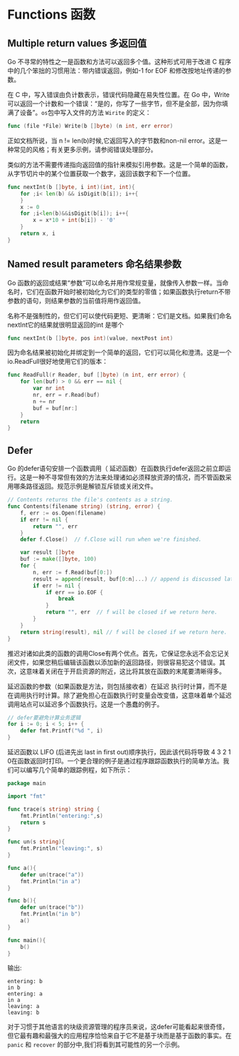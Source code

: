 # Functions 函数
## Multiple return values 多返回值
Go 不寻常的特性之一是函数和方法可以返回多个值。这种形式可用于改进 C 程序中的几个笨拙的习惯用法：带内错误返回，例如-1 for EOF 和修改按地址传递的参数。

在 C 中，写入错误由负计数表示，错误代码隐藏在易失性位置。在 Go 中，Write 可以返回一个计数和一个错误：“是的，你写了一些字节，但不是全部，因为你填满了设备”。`os`包中写入文件的方法 `Wirite` 的定义：
```go
func (file *File) Write(b []byte) (n int, err error)
```
正如文档所说，当 n != len(b)时候,它返回写入的字节数和non-nil error。这是一种常见的风格；有关更多示例，请参阅错误处理部分。

类似的方法不需要传递指向返回值的指针来模拟引用参数。这是一个简单的函数，从字节切片中的某个位置获取一个数字，返回该数字和下一个位置。
```go
func nextInt(b []byte, i int)(int, int){
	for ;i< len(b) && isDigit(b[i]); i++{
    }
    x := 0
    for ;i<len(b)&&isDigit(b[i]); i++{
        x = x*10 + int(b[i]) - '0'	
    }
    return x, i
}
```

## Named result parameters 命名结果参数
Go 函数的返回或结果“参数”可以命名并用作常规变量，就像传入参数一样。当命名时，它们在函数开始时被初始化为它们的类型的零值；如果函数执行return不带参数的语句，则结果参数的当前值将用作返回值。

名称不是强制性的，但它们可以使代码更短、更清晰：它们是文档。如果我们命名nextInt它的结果就很明显返回的int 是哪个
```go
func nextInt(b []byte, pos int)(value, nextPost int)
```
因为命名结果被初始化并绑定到一个简单的返回，它们可以简化和澄清。这是一个io.ReadFull很好地使用它们的版本：
```go
func ReadFull(r Reader, buf []byte) (n int, err error) {
    for len(buf) > 0 && err == nil {
        var nr int
        nr, err = r.Read(buf)
        n += nr
        buf = buf[nr:]
    }
    return
}
```

## Defer 
Go 的defer语句安排一个函数调用（ 延迟函数）在函数执行defer返回之前立即运行。这是一种不寻常但有效的方法来处理诸如必须释放资源的情况，而不管函数采用哪条路径返回。规范示例是解锁互斥锁或关闭文件。

```go
// Contents returns the file's contents as a string.
func Contents(filename string) (string, error) {
    f, err := os.Open(filename)
    if err != nil {
        return "", err
    }
    defer f.Close()  // f.Close will run when we're finished.

    var result []byte
    buf := make([]byte, 100)
    for {
        n, err := f.Read(buf[0:])
        result = append(result, buf[0:n]...) // append is discussed later.
        if err != nil {
            if err == io.EOF {
                break
            }
            return "", err  // f will be closed if we return here.
        }
    }
    return string(result), nil // f will be closed if we return here.
}
```

推迟对诸如此类的函数的调用Close有两个优点。首先，它保证您永远不会忘记关闭文件，如果您稍后编辑该函数以添加新的返回路径，则很容易犯这个错误。其次，这意味着关闭在于开启资源的附近，这比将其放在函数的末尾要清晰得多。

延迟函数的参数（如果函数是方法，则包括接收者）在延迟 执行时计算，而不是在调用执行时计算。除了避免担心在函数执行时变量会改变值，这意味着单个延迟调用站点可以延迟多个函数执行。这是一个愚蠢的例子。
```go
// defer要避免计算业务逻辑
for i := 0; i < 5; i++ {
    defer fmt.Printf("%d ", i)
}
```
延迟函数以 LIFO (后进先出 last in first out)顺序执行，因此该代码将导致 4 3 2 1 0在函数返回时打印。一个更合理的例子是通过程序跟踪函数执行的简单方法。我们可以编写几个简单的跟踪例程，如下所示：

```go
package main

import "fmt"

func trace(s string) string {
	fmt.Println("entering:",s)
	return s
}

func un(s string){
	fmt.Println("leaving:", s)
}

func a(){
	defer un(trace("a"))
	fmt.Println("in a")
}

func b(){
	defer un(trace("b"))
	fmt.Println("in b")
	a()
}

func main(){
	b()
}
```

输出:
```
entering: b
in b
entering: a
in a
leaving: a
leaving: b
```

对于习惯于其他语言的块级资源管理的程序员来说，这defer可能看起来很奇怪，但它最有趣和最强大的应用程序恰恰来自于它不是基于块而是基于函数的事实。在 `panic` 和 `recover` 的部分中,我们将看到其可能性的另一个示例。


